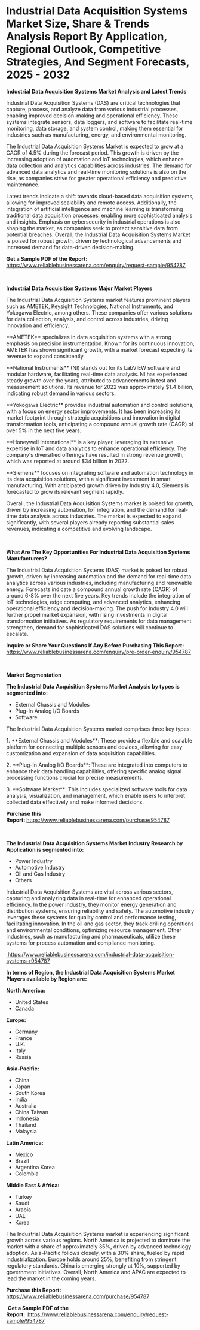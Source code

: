 <p><h1>Industrial Data Acquisition Systems Market Size, Share & Trends Analysis Report By Application, Regional Outlook, Competitive Strategies, And Segment Forecasts, 2025 - 2032</h1></p><p><strong>Industrial Data Acquisition Systems Market Analysis and Latest Trends</strong></p>
<p><p>Industrial Data Acquisition Systems (DAS) are critical technologies that capture, process, and analyze data from various industrial processes, enabling improved decision-making and operational efficiency. These systems integrate sensors, data loggers, and software to facilitate real-time monitoring, data storage, and system control, making them essential for industries such as manufacturing, energy, and environmental monitoring.</p><p>The Industrial Data Acquisition Systems Market is expected to grow at a CAGR of 4.5% during the forecast period. This growth is driven by the increasing adoption of automation and IoT technologies, which enhance data collection and analytics capabilities across industries. The demand for advanced data analytics and real-time monitoring solutions is also on the rise, as companies strive for greater operational efficiency and predictive maintenance.</p><p>Latest trends indicate a shift towards cloud-based data acquisition systems, allowing for improved scalability and remote access. Additionally, the integration of artificial intelligence and machine learning is transforming traditional data acquisition processes, enabling more sophisticated analysis and insights. Emphasis on cybersecurity in industrial operations is also shaping the market, as companies seek to protect sensitive data from potential breaches. Overall, the Industrial Data Acquisition Systems Market is poised for robust growth, driven by technological advancements and increased demand for data-driven decision-making.</p></p>
<p><strong>Get a Sample PDF of the Report:&nbsp;</strong> <a href="https://www.reliablebusinessarena.com/enquiry/request-sample/954787?utm_campaign=2997&utm_medium=2&utm_source=Github&utm_content=ia&utm_term=18042025&utm_id=industrial-data-acquisition-systems">https://www.reliablebusinessarena.com/enquiry/request-sample/954787</a></p>
<p>&nbsp;</p>
<p><strong>Industrial Data Acquisition Systems Major Market Players</strong></p>
<p><p>The Industrial Data Acquisition Systems market features prominent players such as AMETEK, Keysight Technologies, National Instruments, and Yokogawa Electric, among others. These companies offer various solutions for data collection, analysis, and control across industries, driving innovation and efficiency.</p><p>**AMETEK** specializes in data acquisition systems with a strong emphasis on precision instrumentation. Known for its continuous innovation, AMETEK has shown significant growth, with a market forecast expecting its revenue to expand consistently.</p><p>**National Instruments** (NI) stands out for its LabVIEW software and modular hardware, facilitating real-time data analysis. NI has experienced steady growth over the years, attributed to advancements in test and measurement solutions. Its revenue for 2022 was approximately $1.4 billion, indicating robust demand in various sectors.</p><p>**Yokogawa Electric** provides industrial automation and control solutions, with a focus on energy sector improvements. It has been increasing its market footprint through strategic acquisitions and innovation in digital transformation tools, anticipating a compound annual growth rate (CAGR) of over 5% in the next five years.</p><p>**Honeywell International** is a key player, leveraging its extensive expertise in IoT and data analytics to enhance operational efficiency. The company's diversified offerings have resulted in strong revenue growth, which was reported at around $34 billion in 2022.</p><p>**Siemens** focuses on integrating software and automation technology in its data acquisition solutions, with a significant investment in smart manufacturing. With anticipated growth driven by Industry 4.0, Siemens is forecasted to grow its relevant segment rapidly.</p><p>Overall, the Industrial Data Acquisition Systems market is poised for growth, driven by increasing automation, IoT integration, and the demand for real-time data analysis across industries. The market is expected to expand significantly, with several players already reporting substantial sales revenues, indicating a competitive and evolving landscape.</p></p>
<p>&nbsp;</p>
<p><strong>What Are The Key Opportunities For Industrial Data Acquisition Systems Manufacturers?</strong></p>
<p><p>The Industrial Data Acquisition Systems (DAS) market is poised for robust growth, driven by increasing automation and the demand for real-time data analytics across various industries, including manufacturing and renewable energy. Forecasts indicate a compound annual growth rate (CAGR) of around 6-8% over the next five years. Key trends include the integration of IoT technologies, edge computing, and advanced analytics, enhancing operational efficiency and decision-making. The push for Industry 4.0 will further propel market expansion, with rising investments in digital transformation initiatives. As regulatory requirements for data management strengthen, demand for sophisticated DAS solutions will continue to escalate.</p></p>
<p><strong>Inquire or Share Your Questions If Any Before Purchasing This Report:</strong> <a href="https://www.reliablebusinessarena.com/enquiry/pre-order-enquiry/954787?utm_campaign=2997&utm_medium=2&utm_source=Github&utm_content=ia&utm_term=18042025&utm_id=industrial-data-acquisition-systems">https://www.reliablebusinessarena.com/enquiry/pre-order-enquiry/954787</a></p>
<p>&nbsp;</p>
<p><strong>Market Segmentation</strong></p>
<p><strong>The Industrial Data Acquisition Systems Market Analysis by types is segmented into:</strong></p>
<p><ul><li>External Chassis and Modules</li><li>Plug-In Analog I/O Boards</li><li>Software</li></ul></p>
<p><p>The Industrial Data Acquisition Systems market comprises three key types: </p><p>1. **External Chassis and Modules**: These provide a flexible and scalable platform for connecting multiple sensors and devices, allowing for easy customization and expansion of data acquisition capabilities.</p><p>2. **Plug-In Analog I/O Boards**: These are integrated into computers to enhance their data handling capabilities, offering specific analog signal processing functions crucial for precise measurements.</p><p>3. **Software Market**: This includes specialized software tools for data analysis, visualization, and management, which enable users to interpret collected data effectively and make informed decisions.</p></p>
<p><strong>Purchase this Report:&nbsp;</strong><a href="https://www.reliablebusinessarena.com/purchase/954787?utm_campaign=2997&utm_medium=2&utm_source=Github&utm_content=ia&utm_term=18042025&utm_id=industrial-data-acquisition-systems">https://www.reliablebusinessarena.com/purchase/954787</a></p>
<p>&nbsp;</p>
<p><strong>The Industrial Data Acquisition Systems Market Industry Research by Application is segmented into:</strong></p>
<p><ul><li>Power Industry</li><li>Automotive Industry</li><li>Oil and Gas Industry</li><li>Others</li></ul></p>
<p><p>Industrial Data Acquisition Systems are vital across various sectors, capturing and analyzing data in real-time for enhanced operational efficiency. In the power industry, they monitor energy generation and distribution systems, ensuring reliability and safety. The automotive industry leverages these systems for quality control and performance testing, facilitating innovation. In the oil and gas sector, they track drilling operations and environmental conditions, optimizing resource management. Other industries, such as manufacturing and pharmaceuticals, utilize these systems for process automation and compliance monitoring.</p></p>
<p><a href="https://www.reliablebusinessarena.com/industrial-data-acquisition-systems-r954787?utm_campaign=2997&utm_medium=2&utm_source=Github&utm_content=ia&utm_term=18042025&utm_id=industrial-data-acquisition-systems">&nbsp;https://www.reliablebusinessarena.com/industrial-data-acquisition-systems-r954787</a></p>
<p><strong>In terms of Region, the Industrial Data Acquisition Systems Market Players available by Region are:</strong></p>
<p>
    <p> <strong> North America: </strong>
        <ul>
            <li>United States</li>
            <li>Canada</li>
        </ul>
        </p> 
    <p> <strong> Europe: </strong>
        <ul>
            <li>Germany</li>
            <li>France</li>
            <li>U.K.</li>
            <li>Italy</li>
            <li>Russia</li>
        </ul>
        </p> 
    <p> <strong> Asia-Pacific: </strong>
        <ul>
            <li>China</li>
            <li>Japan</li>
            <li>South Korea</li>
            <li>India</li>
            <li>Australia</li>
            <li>China Taiwan</li>
            <li>Indonesia</li>
            <li>Thailand</li>
            <li>Malaysia</li>
        </ul>
        </p> 
    <p> <strong> Latin America: </strong>
        <ul>
            <li>Mexico</li>
            <li>Brazil</li>
            <li>Argentina Korea</li>
            <li>Colombia</li>
        </ul>
        </p> 
    <p> <strong> Middle East & Africa: </strong>
        <ul>
            <li>Turkey</li>
            <li>Saudi</li>
            <li>Arabia</li>
            <li>UAE</li>
            <li>Korea</li>
        </ul>
    </p>
    </p>
<p><p>The Industrial Data Acquisition Systems market is experiencing significant growth across various regions. North America is projected to dominate the market with a share of approximately 35%, driven by advanced technology adoption. Asia-Pacific follows closely, with a 30% share, fueled by rapid industrialization. Europe holds around 25%, benefiting from stringent regulatory standards. China is emerging strongly at 10%, supported by government initiatives. Overall, North America and APAC are expected to lead the market in the coming years.</p></p>
<p><strong>Purchase this Report: </strong><a href="https://www.reliablebusinessarena.com/purchase/954787?utm_campaign=2997&utm_medium=2&utm_source=Github&utm_content=ia&utm_term=18042025&utm_id=industrial-data-acquisition-systems">https://www.reliablebusinessarena.com/purchase/954787</a></p>
<p>&nbsp;<strong>Get a Sample PDF of the Report:&nbsp;&nbsp;</strong><a href="https://www.reliablebusinessarena.com/enquiry/request-sample/954787?utm_campaign=2997&utm_medium=2&utm_source=Github&utm_content=ia&utm_term=18042025&utm_id=industrial-data-acquisition-systems">https://www.reliablebusinessarena.com/enquiry/request-sample/954787</a></p>
<p><strong></strong></p>
<p><p></p><p></p><p></p></p>